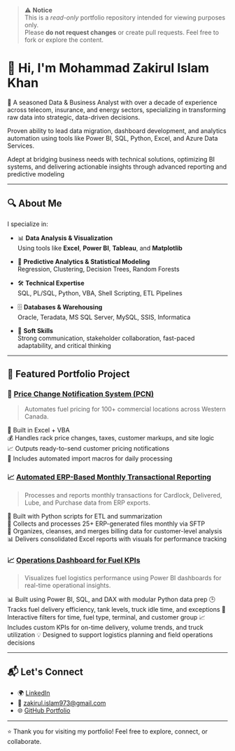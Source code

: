> ⚠️ **Notice**  
> This is a _read-only_ portfolio repository intended for viewing purposes only.  
> Please **do not request changes** or create pull requests. Feel free to fork or explore the content.



# 👋 Hi, I'm Mohammad Zakirul Islam Khan

🎯 A seasoned Data & Business Analyst with over a decade of experience across telecom, insurance, and energy sectors, specializing in transforming raw data into strategic, data-driven decisions.

Proven ability to lead data migration, dashboard development, and analytics automation using tools like Power BI, SQL, Python, Excel, and Azure Data Services.

Adept at bridging business needs with technical solutions, optimizing BI systems, and delivering actionable insights through advanced reporting and predictive modeling

---

## 🔍 About Me

I specialize in:

- 📊 **Data Analysis & Visualization**  
  Using tools like **Excel**, **Power BI**, **Tableau**, and **Matplotlib**

- 🧠 **Predictive Analytics & Statistical Modeling**  
  Regression, Clustering, Decision Trees, Random Forests

- 🛠️ **Technical Expertise**  
  SQL, PL/SQL, Python, VBA, Shell Scripting, ETL Pipelines

- 🗄️ **Databases & Warehousing**  
  Oracle, Teradata, MS SQL Server, MySQL, SSIS, Informatica

- 🧬 **Soft Skills**  
  Strong communication, stakeholder collaboration, fast-paced adaptability, and critical thinking

---

## 🧩 Featured Portfolio Project

### 🔧 [Price Change Notification System (PCN)](https://github.com/data-analyst-portfolio-web/data-analyst-portfolio/tree/main/PCN)

> Automates fuel pricing for 100+ commercial locations across Western Canada.

📌 Built in Excel + VBA  
💰 Handles rack price changes, taxes, customer markups, and site logic  
📈 Outputs ready-to-send customer pricing notifications  
🔁 Includes automated import macros for daily processing 

### 📈 [Automated ERP-Based Monthly Transactional Reporting](https://github.com/data-analyst-portfolio-web/data-analyst-portfolio/tree/main/Automated%20ERP-Based%20Monthly%20Transactional%20Reporting)

> Processes and reports monthly transactions for Cardlock, Delivered, Lube, and Purchase data from ERP exports.

🐍 Built with Python scripts for ETL and summarization   
🧮 Collects and processes 25+ ERP-generated files monthly via SFTP    
📁 Organizes, cleanses, and merges billing data for customer-level analysis     
📊 Delivers consolidated Excel reports with visuals for performance tracking     

### 📈 [Operations Dashboard for Fuel KPIs](https://github.com/data-analyst-portfolio-web/data-analyst-portfolio/tree/main/Operations%20Dashboard%20for%20Fuel%20KPIs%20(Power%20BI))

> Visualizes fuel logistics performance using Power BI dashboards for real-time operational insights.

📊 Built using Power BI, SQL, and DAX with modular Python data prep
🕒 Tracks fuel delivery efficiency, tank levels, truck idle time, and exceptions
📍 Interactive filters for time, fuel type, terminal, and customer group
📈 Includes custom KPIs for on-time delivery, volume trends, and truck utilization
💡 Designed to support logistics planning and field operations decisions

---

## 📬 Let's Connect

- 🌍 [LinkedIn](https://www.linkedin.com/in/mzik)
- 📧 zakirul.islam973@gmail.com  
- 🌐 [GitHub Portfolio](https://github.com/data-analyst-portfolio-web/data-analyst-portfolio)

---

⭐ Thank you for visiting my portfolio! Feel free to explore, connect, or collaborate.
